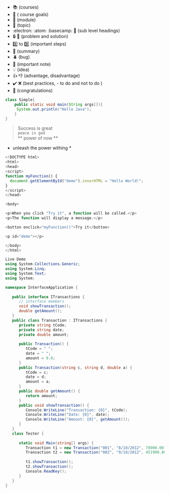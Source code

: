 - :books: (courses)
- :dart: ( course goals)
- :beginner: (module)
- :rocket: (topic)
- :electron: :atom: :basecamp: :tea:  (sub level headings)
- :lock: :key: (problem and solution)
- :zero: to :nine: (important steps)
- :gem: (summary)
- :beetle: (bug)
- :loudspeaker: (important note)
- :bulb: (idea)
- :thumbsup: :thumbsdown: (advantage, disadvantage)
- :heavy_check_mark: :x: (best practices, - to do and not to do )
- :tada: (congratulations)

``` java
class Simple{  
    public static void main(String args[]){  
     System.out.println("Hello Java");  
    }  
}  
```

> Success is great  
`peace is god`  
** power of now **
* unleash the power withing *

``` javascript
<!DOCTYPE html>
<html>
<head>
<script>
function myFunction() {
  document.getElementById("demo").innerHTML = "Hello World!";
}
</script>
</head>

<body>

<p>When you click "Try it", a function will be called.</p>
<p>The function will display a message.</p>

<button onclick="myFunction()">Try it</button>

<p id="demo"></p>

</body>
</html>
```

``` c#
Live Demo
using System.Collections.Generic;
using System.Linq;
using System.Text;
using System;

namespace InterfaceApplication {
   
   public interface ITransactions {
      // interface members
      void showTransaction();
      double getAmount();
   }
   public class Transaction : ITransactions {
      private string tCode;
      private string date;
      private double amount;
      
      public Transaction() {
         tCode = " ";
         date = " ";
         amount = 0.0;
      }
      public Transaction(string c, string d, double a) {
         tCode = c;
         date = d;
         amount = a;
      }
      public double getAmount() {
         return amount;
      }
      public void showTransaction() {
         Console.WriteLine("Transaction: {0}", tCode);
         Console.WriteLine("Date: {0}", date);
         Console.WriteLine("Amount: {0}", getAmount());
      }
   }
   class Tester {
     
      static void Main(string[] args) {
         Transaction t1 = new Transaction("001", "8/10/2012", 78900.00);
         Transaction t2 = new Transaction("002", "9/10/2012", 451900.00);
         
         t1.showTransaction();
         t2.showTransaction();
         Console.ReadKey();
      }
   }
}
```